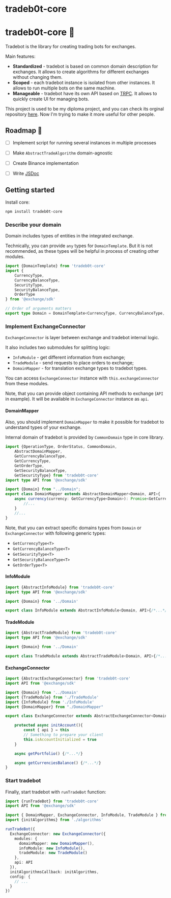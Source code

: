 # tradeb0t-core

# tradeb0t-core 🤖

Tradebot is the library for creating trading bots for exchanges. 

Main features:
- **Standardized** - tradebot is based on common domain description for exchanges. It allows to create algorithms for different exchanges without changing them.
- **Scoped** - each tradebot instance is isolated from other instances. It allows to run multiple bots on the same machine.
- **Manageable** - tradebot have its own API based on [TRPC](https://trpc.io/). It allows to quickly create UI for managing bots.

This project is used to be my diploma project, and you can check its orginal repository [here](https://github.com/badlabs/tradebot-core). Now I'm trying to make it more useful for other people.

## Roadmap 🚗

- [ ]  Implement script for running several instances in multiple processes
- [ ]  Make `AbstractTradeAlgorithm` domain-agnostic
- [ ]  Create Binance implementation
- [ ]  Write [JSDoc](https://www.typescriptlang.org/docs/handbook/jsdoc-supported-types.html)


## Getting started

Install core: 

```sh
npm install tradeb0t-core
```

### Describe your domain

Domain includes types of entities in the integrated exchange. 

Technically, you can provide `any` types for `DomainTemplate`. But it is not recommended, as these types will be helpful in process of creating other modules.

```ts
import {DomainTemplate} from 'tradeb0t-core'
import {
    CurrencyType,
    CurrencyBalanceType,
    SecurityType,
    SecurityBalanceType,
    OrderType
} from '@exchange/sdk'

// Order of arguments matters
export type Domain = DomainTemplate<CurrencyType, CurrencyBalanceType, SecurityType, SecurityBalanceType, OrderType>
```

### Implement ExchangeConnector

`ExchangeConnector` is layer between exchange and tradebot internal logic. 

It also includes two submodules for splitting logic:
- `InfoModule` - get different information from exchange;
- `TradeModule` - send requests to place orders to exchange;
- `DomainMapper` - for translation exchange types to tradebot types.

You can access `ExchangeConnector` instance with `this.exchangeConnector` from these modules.

Note, that you can provide object containing API methods to exchange (`API` in example). It will be available in `ExchangeConnector` instance as `api`.

#### DomainMapper

Also, you should implement `DomainMapper` to make it possible for tradebot to understand types of your exchange. 

Internal domain of tradebot is provided by `CommonDomain` type in core library.

```ts
import {OperationType, OrderStatus, CommonDomain,
    AbstractDomainMapper,
    GetCurrencyBalanceType,
    GetCurrencyType,
    GetOrderType,
    GetSecurityBalanceType,
    GetSecurityType} from 'tradeb0t-core'
import type API from '@exchange/sdk'

import {Domain} from "../Domain";
export class DomainMapper extends AbstractDomainMapper<Domain, API>{
    async currency(currency: GetCurrencyType<Domain>): Promise<GetCurrencyType<CommonDomain>>{
        //...
    }
    //...
}
```

Note, that you can extract specific domains types from `Domain` or `ExchangeConnector` with following generic types:
- `GetCurrencyType<T>`
- `GetCurrencyBalanceType<T>`
- `GetSecurityType<T>`
- `GetSecurityBalanceType<T>`
- `GetOrderType<T>`

#### InfoModule

```ts
import {AbstractInfoModule} from 'tradeb0t-core'
import type API from '@exchange/sdk'

import {Domain} from '../Domain'

export class InfoModule extends AbstractInfoModule<Domain, API>{/*...*/}
```

#### TradeModule

```ts
import {AbstractTradeModule} from 'tradeb0t-core'
import type API from '@exchange/sdk'

import {Domain} from '../Domain'

export class TradeModule extends AbstractTradeModule<Domain, API>{/*...*/}
```

#### ExchangeConnector

```ts
import {AbstractExchangeConnector} from 'tradeb0t-core'
import API from '@exchange/sdk'

import {Domain} from '../Domain'
import {TradeModule} from './TradeModule'
import {InfoModule} from './InfoModule'
import {DomainMapper} from "./DomainMapper"

export class ExchangeConnector extends AbstractExchangeConnector<Domain, API>{

    protected async initAccount(){
        const { api } = this
        // Something to prepare your client
        this.isAccountInitialized = true
    }

    async getPortfolio() {/*...*/}

    async getCurrenciesBalance() {/*...*/}
}
```

### Start tradebot

Finally, start tradebot with `runTradeBot` function:

```typescript
import {runTradeBot} from 'tradeb0t-core'
import API from '@exchange/sdk'

import { DomainMapper, ExchangeConnector, InfoModule, TradeModule } from './bot'
import {initAlgorithms} from './algorithms'

runTradeBot({
  ExchangeConnector: new ExchangeConnector({
    modules: {
      domainMapper: new DomainMapper(),
      infoModule: new InfoModule(),
      tradeModule: new TradeModule()
    },
    api: API
  }),
  initAlgorithmsCallback: initAlgorithms,
  config: {
    // ...
  }
})
```
